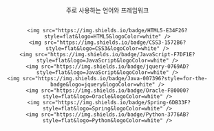 <div align="center">
주로 사용하는 언어와 프레임워크<br><br>
</div>
<div align="center">
	
	<img src="https://img.shields.io/badge/HTML5-E34F26?style=flat&logo=HTML5&logoColor=white" />
	<img src="https://img.shields.io/badge/CSS3-1572B6?style=flat&logo=CSS3&logoColor=white" />
  	<img src="https://img.shields.io/badge/JavaScript-F7DF1E?style=flat&logo=JavaScript&logoColor=white" />
  	<img src="https://img.shields.io/badge/jquery-0769AD?style=flat&logo=JavaScript&logoColor=white" />
	<img src="https://img.shields.io/badge/Java-007396?style=for-the-badge&logo=jquery&logoColor=white" />
  	<img src="https://img.shields.io/badge/Oracle-F80000?style=flat&logo=Oracle&logoColor=white" />
 	 <img src="https://img.shields.io/badge/Spring-6DB33F?style=flat&logo=Spring&logoColor=white" />
  	<img src="https://img.shields.io/badge/Python-3776AB?style=flat&logo=Python&logoColor=white" />
</div>








